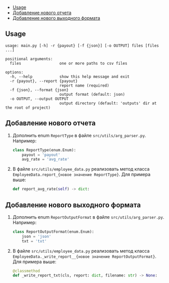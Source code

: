 - [Usage](#usage)
- [Добавление нового отчета](#new-report)
- [Добавление нового выходного формата](#new-formet)

<h2 id="usage">Usage</h2>

```
usage: main.py [-h] -r {payout} [-f {json}] [-o OUTPUT] files [files ...]

positional arguments:
  files                 one or more paths to csv files

options:
  -h, --help            show this help message and exit
  -r {payout}, --report {payout}
                        report name (required)
  -f {json}, --format {json}
                        output format (default: json)
  -o OUTPUT, --output OUTPUT
                        output directory (default: 'outputs' dir at the root of project)
```

<h2 id="new-report">Добавление нового отчета</h2>

1. Дополнить enum `ReportType` в файле `src/utils/arg_parser.py`. Например:
    ```python
    class ReportType(enum.Enum):
        payout = 'payout'
        avg_rate = 'avg_rate'
    ```
   
2. В файле `src/utils/employee_data.py` реализовать метод класса `EmployeeData.report_{новое значение ReportType}`.
    Для примера выше:
    ```python
    def report_avg_rate(self) -> dict:
    ```

<h2 id="new-format">Добавление нового выходного формата</h2>

1. Дополнить enum `ReportOutputFormat` в файле `src/utils/arg_parser.py`. Например:
    ```python
    class ReportOutputFormat(enum.Enum):
        json = 'json'
        txt = 'txt'
    ```
   
2. В файле `src/utils/employee_data.py` реализовать метод класса
`EmployeeData._write_report__{новое значение ReportOutputFormat}`. Для примера выше:
    ```python
    @classmethod
    def _write_report_txt(cls, report: dict, filename: str) -> None:
    ```
